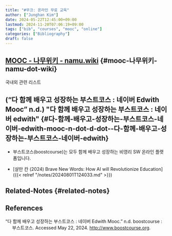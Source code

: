 ```yaml
---
title: "#무크: 온라인 무료 교육"
author: ["Junghan Kim"]
date: 2024-05-22T12:45:00+09:00
lastmod: 2024-11-20T07:06:19+09:00
tags: ["bib", "courses", "mooc", "online"]
categories: ["Bibliography"]
draft: false
---
```


## [MOOC - 나무위키 - namu.wiki](https://namu.wiki/w/MOOC) {#mooc-나무위키-namu-dot-wiki}

국내외 관련 리스트


## (“다 함께 배우고 성장하는 부스트코스 : 네이버 Edwith Mooc” n.d.) "다 함께 배우고 성장하는 부스트코스 : 네이버 edwith" {#다-함께-배우고-성장하는-부스트코스-네이버-edwith-mooc-n-dot-d-dot--다-함께-배우고-성장하는-부스트코스-네이버-edwith}

-   부스트코스(boostcourse)는 모두 함께 배우고 성장하는 비영리 SW 온라인 플랫폼입니다.

-   [살만 칸 (2024) Brave New Words: How AI will Revolutionize Education]({{< relref "/notes/20240801T124033.md" >}})


## Related-Notes {#related-notes}

## References

<style>.csl-entry{text-indent: -1.5em; margin-left: 1.5em;}</style><div class="csl-bib-body">
  <div class="csl-entry">“다 함께 배우고 성장하는 부스트코스 : 네이버 Edwith Mooc.” n.d. boostcourse : 부스트코스. Accessed May 22, 2024. <a href="http://www.boostcourse.org">http://www.boostcourse.org</a>.</div>
</div>
